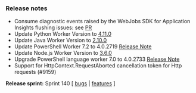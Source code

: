 ### Release notes

<!-- Please add your release notes in the following format:
- My change description (#PR)
-->

- Consume diagnostic events raised by the WebJobs SDK for Application Insights flushing issues: see [PR](https://github.com/Azure/azure-webjobs-sdk/pull/2939)
- Update Python Worker Version to [4.11.0](https://github.com/Azure/azure-functions-python-worker/releases/tag/4.11.0)
- Update Java Worker Version to [2.10.0](https://github.com/Azure/azure-functions-java-worker/releases/tag/2.10.0)
- Update PowerShell Worker 7.2 to 4.0.2719 [Release Note](https://github.com/Azure/azure-functions-powershell-worker/releases/tag/v4.0.2719)
- Update Node.js Worker Version to [3.6.0](https://github.com/Azure/azure-functions-nodejs-worker/releases/tag/v3.6.0)
- Upgrade PowerShell language worker 7.0 to 4.0.2733 [Release Note](https://github.com/Azure/azure-functions-powershell-worker/releases/tag/v4.0.2733)
- Support for HttpContext.RequestAborted cancellation token for Http requests (#9159)

**Release sprint:** Sprint 140
[ [bugs](https://github.com/Azure/azure-functions-host/issues?q=is%3Aissue+milestone%3A%22Functions+Sprint+140%22+label%3Abug+is%3Aclosed) | [features](https://github.com/Azure/azure-functions-host/issues?q=is%3Aissue+milestone%3A%22Functions+Sprint+140%22+label%3Afeature+is%3Aclosed) ]
